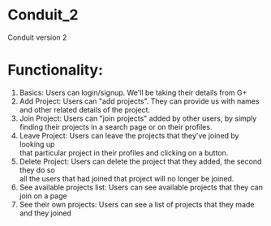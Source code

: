 # Conduit_2
Conduit version 2

# Functionality:
1. Basics: Users can login/signup. We'll be taking their details from G+ <br/>
2. Add Project: Users can "add projects". They can provide us with names <br/>
and other related details of the project. </br>
3. Join Project: Users can "join projects" added by other users, by simply <br />
finding their projects in a search page or on their profiles. <br/>
4. Leave Project: Users can leave the projects that they've joined by looking up <br />
that particular project in their profiles and clicking on a button. <br/>
5. Delete Project: Users can delete the project that they added, the second they do so <br /> 
all the users that had joined that project will no longer be joined. <br/>
6. See available projects list: Users can see available projects that they can join on a page <br/>
7. See their own projects: Users can see a list of projects that they made and they joined <br/>
